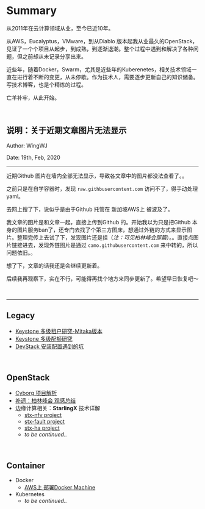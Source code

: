 # Summary
从2011年在云计算领域从业，至今已近10年。

从AWS，Eucalyptus，VMware，到从Diablo 版本起我从业最久的OpenStack，见证了一个个项目从起步，到成熟，到逐渐退潮。整个过程中遇到和解决了各种问题，但之前却从未记录分享出来。

近些年，随着Docker，Swarm，尤其是近些年的Kuberenetes，相关技术领域一直在进行着不断的变更，从未停歇。作为技术人，需要逐步更新自己的知识储备。写技术博客，也是个精炼的过程。

亡羊补牢，从此开始。

<br />

## 说明：关于近期文章图片无法显示

Author: WingWJ

Date: 19th, Feb, 2020

------

近期Github 图片在墙内全部无法显示，导致各文章中的图片都没法查看了。。

之前只是在自学容器时，发现 `raw.githbusercontent.com` 访问不了，得手动处理 yaml。

去网上搜了下，说似乎是由于Github 托管在 新加坡AWS上 被波及了。

我文章的图片是和文章一起，直接上传到Github 的。开始我以为只是把Github 本身的图片服务ban了，还专门去找了个第三方图床，想通过外链的方式来显示图片。整理完传上去试了下，发现图片还是挂（*注：可见柏林峰会那篇*）。。直接点图片链接进去，发现外链图片是通过 `camo.githubusercontent.com`  来中转的，所以问题依旧。。

想了下，文章的话我还是会继续更新着。

后续我再观察下，实在不行，可能得再找个地方来同步更新了。希望早日恢复吧～

<br />

------


## Legacy
* [Keystone 多级租户研究-Mitaka版本](sharing/keystone_hierarchical_projects/FAR_for_keystone_hierarchical_projects.md)
* [Keystone 多级配额研究](sharing/keystone_hierarchical_quota/keystone_hierarchical_quota.md)
* [DevStack 安装配置遇到的坑](sharing/tips/DevStack_installing.md)

<br />

## OpenStack

* [Cyborg 项目解析](sharing/cyborg/OpenStack%20Cyborg.md)
* [补遗：柏林峰会 观感总结](sharing/berlin_summit/OpenStack_Berlin_Summit.md)
* 边缘计算相关：**StarlingX** 技术详解
  * [stx-nfv project](sharing/starlingx/stx_nfv.md)
  * [stx-fault project](sharing/starlingx/stx_fault.md)
  * [stx-ha project](sharing/starlingx/stx_ha.md)
  * *to be continued..*

<br />

## Container

- Docker
  - [AWS上 部署Docker Machine](sharing/docker/run_docker_machine_on_AWS.md)
- Kubernetes
  - *to be continued..*